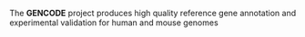 The **GENCODE** project produces high quality reference gene annotation and
experimental validation for human and mouse genomes
